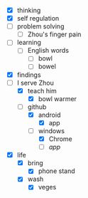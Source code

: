 - [x] thinking
- [x] self regulation
- [ ] problem solving
    - [ ] Zhou's finger pain
- [ ] learning
    - [ ] English words
        - [ ] bowl
        - [ ] bowel
- [x] findings
- [ ] I serve Zhou
    - [x] teach him
        - [x] bowl warmer
    - [ ] github
        - [x] android
            - [x] app
        - [ ] windows
            - [x] Chrome
            - [ ] *app*
- [x] life
    - [x] bring
        - [x] phone stand
    - [x] wash
        - [x] veges